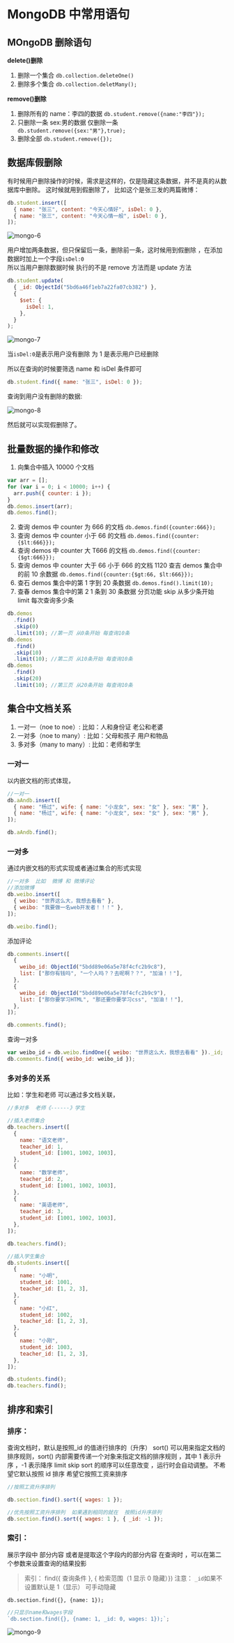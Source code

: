 # MongoDB 中常用语句

## MOngoDB 删除语句

**delete()删除**

1. 删除一个集合
   `db.collection.deleteOne()`
2. 删除多个集合
   `db.collection.deletMany();`

**remove()删除**

1. 删除所有的 name：李四的数据
   `db.student.remove({name:"李四"});`
2. 只删除一条 sex:男的数据 仅删除一条
   `db.student.remove({sex:"男"},true);`
3. 删除全部
   `db.student.remove({});`

## 数据库假删除

有时候用户删除操作的时候，需求是这样的，仅是隐藏这条数据，并不是真的从数据库中删除。
这时候就用到假删除了，
比如这个是张三发的两篇微博：

```js
db.student.insert([
  { name: "张三", content: "今天心情好", isDel: 0 },
  { name: "张三", content: "今天心情一般", isDel: 0 },
]);
```

![mongo-6](https://gitee.com/zhangningle/imgs/raw/master/blog/Node/mongo-6.png)

用户增加两条数据，但只保留后一条，删除前一条，这时候用到假删除 ，在添加数据时加上一个字段`isDel:0`  
所以当用户删除数据时候 执行的不是 remove 方法而是 update 方法

```js
db.student.update(
  { _id: ObjectId("5bd6a46f1eb7a22fa07cb382") },
  {
    $set: {
      isDel: 1,
    },
  }
);
```

![mongo-7](https://gitee.com/zhangningle/imgs/raw/master/blog/Node/mongo-7.png)

当`isDel:0`是表示用户没有删除 为 1 是表示用户已经删除

所以在查询的时候要筛选 name 和 isDel 条件即可

```js
db.student.find({ name: "张三", isDel: 0 });
```

查询到用户没有删除的数据:

![mongo-8](https://gitee.com/zhangningle/imgs/raw/master/blog/Node/mongo-8.png)

然后就可以实现假删除了。

## 批量数据的操作和修改

1. 向集合中插入 10000 个文档

```js
var arr = [];
for (var i = 0; i < 10000; i++) {
  arr.push({ counter: i });
}
db.demos.insert(arr);
db.demos.find();
```

2. 查询 demos 中 counter 为 666 的文档
   `db.demos.find({counter:666});`
3. 查询 demos 中 counter 小于 66 的文档
   `db.demos.find({counter:{$lt:666}});`
4. 查询 demos 中 counter 大 T666 的文档
   `db.demos.find({counter:{$gt:666}});`
5. 查询 demos 中 counter 大于 66 小于 666 的文档 1120 查吉 demos 集合中的前 10 余数据
   `db.demos.find({counter:{$gt:66, $lt:666}});`
6. 查石 demos 集合中的第 1 字到 20 条数据
   `db.demos.find().limit(10);`
7. 查春 demos 集合中的第 2 1 条到 30 条数据 分页功能 skip 从多少条开始 limit 每次查询多少条

```js
db.demos
  .find()
  .skip(0)
  .limit(10); //第一页 从0条开始 每查询10条
db.demos
  .find()
  .skip(10)
  .limit(10); //第二页 从10条开始 每查询10条
db.demos
  .find()
  .skip(20)
  .limit(10); //第三页 从20条开始 每查询10条
```

## 集合中文档关系

1. 一对一（noe to noe）:
   比如：人和身份证 老公和老婆
2. 一对多（noe to many）:
   比如：父母和孩子 用户和物品
3. 多对多（many to many）:
   比如：老师和学生

### 一对一

以内嵌文档的形式体现，

```js
//一对一
db.aAndb.insert([
  { name: "杨过", wife: { name: "小龙女", sex: "女" }, sex: "男" },
  { name: "杨过", wife: { name: "小龙女", sex: "女" }, sex: "男" },
]);

db.aAndb.find();
```

### 一对多

通过内嵌文档的形式实现或者通过集合的形式实现

```js
//一对多  比如  微博 和 微博评论
//添加微博
db.weibo.insert([
  { weibo: "世界这么大，我想去看看" },
  { weibo: "我要做一名web开发者！！！" },
]);

db.weibo.find();
```

添加评论

```js
db.comments.insert([
  {
    weibo_id: ObjectId("5bdd89e06a5e78f4cfc2b9c8"),
    list: ["那你有钱吗", "一个人吗？？去呢啊？？", "加油！！"],
  },
  {
    weibo_id: ObjectId("5bdd89e06a5e78f4cfc2b9c9"),
    list: ["那你要学习HTML", "那还要你要学习css", "加油！！"],
  },
]);

db.comments.find();
```

查询一对多

```js
var weibo_id = db.weibo.findOne({ weibo: "世界这么大，我想去看看" })._id;
db.comments.find({ weibo_id: weibo_id });
```

### 多对多的关系

比如：学生和老师
可以通过多文档关联，

```js
//多对多  老师《------》学生

//插入老师集合
db.teachers.insert([
  {
    name: "语文老师",
    teacher_id: 1,
    student_id: [1001, 1002, 1003],
  },
  {
    name: "数学老师",
    teacher_id: 2,
    student_id: [1001, 1002, 1003],
  },
  {
    name: "英语老师",
    teacher_id: 3,
    student_id: [1001, 1002, 1003],
  },
]);

db.teachers.find();

//插入学生集合
db.students.insert([
  {
    name: "小明",
    student_id: 1001,
    teacher_id: [1, 2, 3],
  },
  {
    name: "小红",
    student_id: 1002,
    teacher_id: [1, 2, 3],
  },
  {
    name: "小刚",
    student_id: 1003,
    teacher_id: [1, 2, 3],
  },
]);

db.students.find();
db.teachers.find();
```

## 排序和索引

### 排序：

查询文档时，默认是按照\_id 的值进行排序的（升序）
sort() 可以用来指定文档的排序规则，sort() 内部需要传递一个对象来指定文档的排序规则 ，其中 1 表示升序 ，-1 表示降序
limit skip sort 的顺序可以任意改变 ，运行时会自动调整。
不希望它默认按照 id 排序 希望它按照工资来排序

```js
//按照工资升序排列

db.section.find().sort({ wages: 1 });

//优先按照工资升序排列  如果遇到相同的就在  按照id升序排列
db.section.find().sort({ wages: 1 }, { _id: -1 });
```

### 索引：

展示字段中 部分内容
或者是提取这个字段内的部分内容
在查询时 ，可以在第二个参数来设置查询的结果投影

> 索引： find({ 查询条件 }, { 检索范围（1 显示 0 隐藏）})
> 注意： `_id`如果不设置默认是 1（显示） 可手动隐藏

`db.section.find({}, {name: 1});`

```js
//只显示name和wages字段
`db.section.find({}, {name: 1, _id: 0, wages: 1});`;
```

![mongo-9](https://gitee.com/zhangningle/imgs/raw/master/blog/Node/mongo-9.png)
